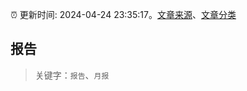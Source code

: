:alarm_clock: 更新时间: 2024-04-24 23:35:17。[文章来源](/README.md)、[文章分类](/TAGS.md)

## 报告


> 关键字：`报告`、`月报`



